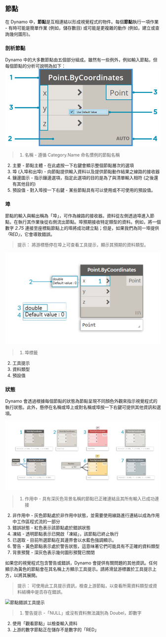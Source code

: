 

## 節點

在 Dynamo 中，**節點**是互相連結以形成視覺程式的物件。每個**節點**執行一項作業 - 有時可能是簡單作業 (例如，儲存數目) 或可能是更複雜的動作 (例如，建立或查詢幾何圖形)。

### 剖析節點

Dynamo 中的大多數節點由五個部分組成。雖然有一些例外，例如輸入節點，但每個節點的分析可說明為如下：![節點分解點座標](images/3-1/00-AnatomyOfANode.png)

> 1. 名稱 - 遵循 Category.Name 命名慣例的節點名稱
2. 主要 - 節點主體 - 在此處按一下右鍵會顯示整個節點層次的選項
3. 埠 (入埠和出埠) - 向節點提供輸入資料以及提供節點動作結果之線路的接收器
4. 鑲邊圖示 - 指示鑲邊選項，指定此選項的目的是為了與清單輸入相符 (之後還有其他目的)
5. 預設值 - 對入埠按一下右鍵 - 某些節點具有可以使用或不可使用的預設值。

### 埠

節點的輸入與輸出稱為「埠」，可作為線路的接收器。資料從左側透過埠進入節點，在執行其作業後從右側流出節點。埠預期接收特定類型的資料。例如，將一個數字 *2.75* 連接至座標點節點上的埠將成功建立點；但是，如果我們為同一埠提供 *「RED」*，它會導致錯誤。

> 提示： 將游標懸停在埠上可查看工具提示，顯示其預期的資料類型。

![埠標籤 - 座標點](images/3-1/01-Ports.png)

> 1. 埠標籤
2. 工具提示
3. 資料類型
4. 預設值

### 狀態

Dynamo 會透過根據每個節點的狀態為節點呈現不同顏色外觀來指示視覺程式的執行狀態。此外，懸停在名稱或埠上或對名稱或埠按一下右鍵可提供其他資訊和選項。

![狀態](images/3-1/02-States2.png)

> 1. 作用中 - 具有深灰色背景名稱的節點已正確連結且其所有輸入已成功連接
2. 非作用中 - 灰色節點處於非作用中狀態，並需要使用線路進行連結以成為作用中工作區程式流的一部分
3. 錯誤狀態 - 紅色表示該節點處於錯誤狀態
4. 凍結 - 透明節點表示已開啟「凍結」，該節點已終止執行
5. 已選取 - 目前所選節點在其邊界會以水藍色強調顯示。
6. 警告 - 黃色節點表示處於警告狀態，這意味著它們可能具有不正確的資料類型
7. 背景預覽 - 深灰色表示幾何圖形預覽已關閉

如果您的視覺程式包含警告或錯誤，Dynamo 會提供有關問題的其他資訊。任何顯示為黃色的節點會在其名稱上方顯示工具提示。請將滑鼠游標置於工具提示上方，以將其展開。

> 提示： 可使用此工具提示資訊，檢查上游節點，以查看所需資料類型或資料結構中是否存在錯誤。

![節點錯誤工具提示](images/3-1/03-WarningTooltip.jpg)

> 1. 警告提示 -「NULL」或沒有資料無法識別為 Doubel，即數字
2. 使用「觀看節點」以檢查輸入資料
3. 上游的數字節點正在儲存不是數字的「RED」

